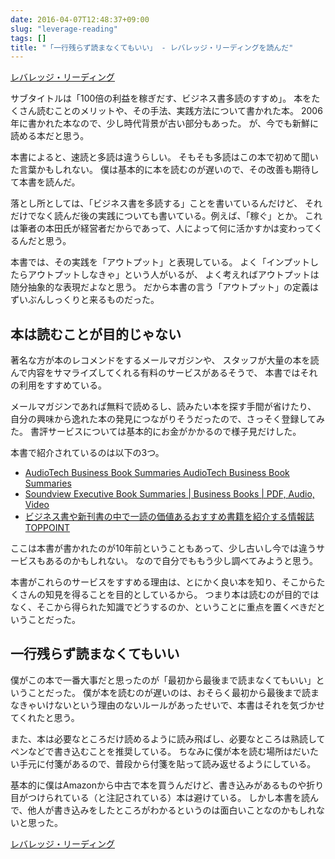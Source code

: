 ```yaml
---
date: 2016-04-07T12:48:37+09:00
slug: "leverage-reading"
tags: []
title: "「一行残らず読まなくてもいい」 - レバレッジ・リーディングを読んだ"
---
```


<a  href="http://www.amazon.co.jp/gp/product/4492042695/ref=as_li_qf_sp_asin_tl?ie=UTF8&camp=247&creative=1211&creativeASIN=4492042695&linkCode=as2&tag=unresolved-22">レバレッジ・リーディング</a>

サブタイトルは「100倍の利益を稼ぎだす、ビジネス書多読のすすめ」。
本をたくさん読むことのメリットや、その手法、実践方法について書かれた本。
2006年に書かれた本なので、少し時代背景が古い部分もあった。
が、今でも新鮮に読める本だと思う。

本書によると、速読と多読は違うらしい。
そもそも多読はこの本で初めて聞いた言葉かもしれない。
僕は基本的に本を読むのが遅いので、その改善も期待して本書を読んだ。

落とし所としては、「ビジネス書を多読する」ことを書いているんだけど、
それだけでなく読んだ後の実践についても書いている。例えば、「稼ぐ」とか。
これは筆者の本田氏が経営者だからであって、人によって何に活かすかは変わってくるんだと思う。

本書では、その実践を「アウトプット」と表現している。
よく「インプットしたらアウトプットしなきゃ」という人がいるが、
よく考えればアウトプットは随分抽象的な表現だよなと思う。
だから本書の言う「アウトプット」の定義はずいぶんしっくりと来るものだった。

## 本は読むことが目的じゃない

著名な方が本のレコメンドをするメールマガジンや、
スタッフが大量の本を読んで内容をサマライズしてくれる有料のサービスがあるそうで、
本書ではそれの利用をすすめている。

メールマガジンであれば無料で読めるし、読みたい本を探す手間が省けたり、
自分の興味から逸れた本の発見につながりそうだったので、さっそく登録してみた。
書評サービスについては基本的にお金がかかるので様子見だけした。

本書で紹介されているのは以下の3つ。

* [AudioTech Business Book Summaries AudioTech Business Book Summaries](http://www.audiotech.com/business-summaries/)
* [Soundview Executive Book Summaries | Business Books | PDF, Audio, Video](http://www.summary.com/)
* [ビジネス書や新刊書の中で一読の価値あるおすすめ書籍を紹介する情報誌TOPPOINT](https://www.toppoint.jp/)

ここは本書が書かれたのが10年前ということもあって、少し古いし今では違うサービスもあるのかもしれない。
なので自分でももう少し調べてみようと思う。

本書がこれらのサービスをすすめる理由は、とにかく良い本を知り、そこからたくさんの知見を得ることを目的としているから。
つまり本は読むのが目的ではなく、そこから得られた知識でどうするのか、ということに重点を置くべきだということだった。

## 一行残らず読まなくてもいい

僕がこの本で一番大事だと思ったのが「最初から最後まで読まなくてもいい」ということだった。
僕が本を読むのが遅いのは、おそらく最初から最後まで読まなきゃいけないという理由のないルールがあったせいで、本書はそれを気づかせてくれたと思う。

また、本は必要なところだけ読めるように読み飛ばし、必要なところは熟読してペンなどで書き込むことを推奨している。
ちなみに僕が本を読む場所はだいたい手元に付箋があるので、普段から付箋を貼って読み返せるようにしている。

基本的に僕はAmazonから中古で本を買うんだけど、書き込みがあるものや折り目がつけられている（と注記されている）本は避けている。
しかし本書を読んで、他人が書き込みをしたところがわかるというのは面白いことなのかもしれないと思った。

<a  href="http://www.amazon.co.jp/gp/product/4492042695/ref=as_li_qf_sp_asin_tl?ie=UTF8&camp=247&creative=1211&creativeASIN=4492042695&linkCode=as2&tag=unresolved-22">レバレッジ・リーディング</a>

